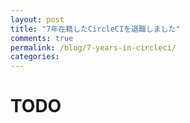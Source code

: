 ```yaml
---
layout: post
title: "7年在籍したCircleCIを退職しました"
comments: true
permalink: /blog/7-years-in-circleci/
categories:
---
```


# TODO
